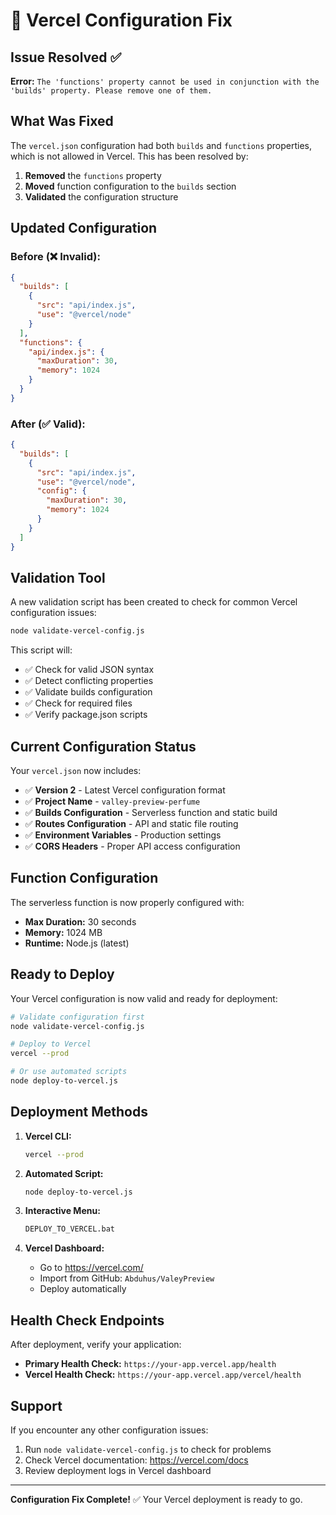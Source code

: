 # 🔧 Vercel Configuration Fix

## Issue Resolved ✅

**Error:** `The 'functions' property cannot be used in conjunction with the 'builds' property. Please remove one of them.`

## What Was Fixed

The `vercel.json` configuration had both `builds` and `functions` properties, which is not allowed in Vercel. This has been resolved by:

1. **Removed** the `functions` property
2. **Moved** function configuration to the `builds` section
3. **Validated** the configuration structure

## Updated Configuration

### Before (❌ Invalid):
```json
{
  "builds": [
    {
      "src": "api/index.js",
      "use": "@vercel/node"
    }
  ],
  "functions": {
    "api/index.js": {
      "maxDuration": 30,
      "memory": 1024
    }
  }
}
```

### After (✅ Valid):
```json
{
  "builds": [
    {
      "src": "api/index.js",
      "use": "@vercel/node",
      "config": {
        "maxDuration": 30,
        "memory": 1024
      }
    }
  ]
}
```

## Validation Tool

A new validation script has been created to check for common Vercel configuration issues:

```bash
node validate-vercel-config.js
```

This script will:
- ✅ Check for valid JSON syntax
- ✅ Detect conflicting properties
- ✅ Validate builds configuration
- ✅ Check for required files
- ✅ Verify package.json scripts

## Current Configuration Status

Your `vercel.json` now includes:

- ✅ **Version 2** - Latest Vercel configuration format
- ✅ **Project Name** - `valley-preview-perfume`
- ✅ **Builds Configuration** - Serverless function and static build
- ✅ **Routes Configuration** - API and static file routing
- ✅ **Environment Variables** - Production settings
- ✅ **CORS Headers** - Proper API access configuration

## Function Configuration

The serverless function is now properly configured with:
- **Max Duration:** 30 seconds
- **Memory:** 1024 MB
- **Runtime:** Node.js (latest)

## Ready to Deploy

Your Vercel configuration is now valid and ready for deployment:

```bash
# Validate configuration first
node validate-vercel-config.js

# Deploy to Vercel
vercel --prod

# Or use automated scripts
node deploy-to-vercel.js
```

## Deployment Methods

1. **Vercel CLI:**
   ```bash
   vercel --prod
   ```

2. **Automated Script:**
   ```bash
   node deploy-to-vercel.js
   ```

3. **Interactive Menu:**
   ```cmd
   DEPLOY_TO_VERCEL.bat
   ```

4. **Vercel Dashboard:**
   - Go to https://vercel.com/
   - Import from GitHub: `Abduhus/ValeyPreview`
   - Deploy automatically

## Health Check Endpoints

After deployment, verify your application:
- **Primary Health Check:** `https://your-app.vercel.app/health`
- **Vercel Health Check:** `https://your-app.vercel.app/vercel/health`

## Support

If you encounter any other configuration issues:
1. Run `node validate-vercel-config.js` to check for problems
2. Check Vercel documentation: https://vercel.com/docs
3. Review deployment logs in Vercel dashboard

---

**Configuration Fix Complete!** ✅ Your Vercel deployment is ready to go.